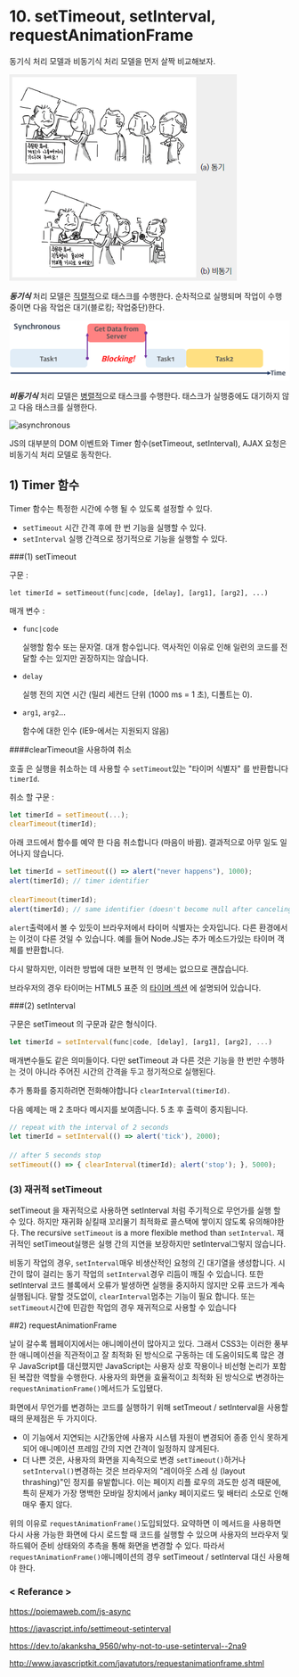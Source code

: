 # 10. setTimeout, setInterval, requestAnimationFrame

동기식 처리 모델과 비동기식 처리 모델을 먼저 살짝 비교해보자.

![img](<https://github.com/33-js-concepts-study/kamake-js33concept/blob/master/image/10-01.png>)

 ***동기식***  처리 모델은 <u>직렬적</u>으로 태스크를 수행한다. 순차적으로 실행되며 작업이 수행 중이면 다음 작업은 대기(블로킹; 작업중단)한다. 

![synchronous](<https://github.com/33-js-concepts-study/kamake-js33concept/blob/master/image/10-02.png>)

 ***비동기식*** 처리 모델은 <u>병렬적</u>으로 태스크를 수행한다. 태스크가 실행중에도 대기하지 않고 다음 태스크를 실행한다. 

![asynchronous](https://poiemaweb.com/img/asynchronous.png)

 JS의 대부분의 DOM 이벤트와 Timer 함수(setTimeout, setInterval), AJAX 요청은 비동기식 처리 모델로 동작한다.

## 1) Timer 함수

 Timer 함수는 특정한 시간에 수행 될 수 있도록 설정할 수 있다. 

- `setTimeout` 시간 간격 후에 한 번 기능을 실행할 수 있다.
- `setInterval` 실행 간격으로 정기적으로 기능을 실행할 수 있다.

###(1) setTimeout

구문 : 

```JS
let timerId = setTimeout(func|code, [delay], [arg1], [arg2], ...)
```

매개 변수 :

- `func|code`

   실행할 함수 또는 문자열. 대개 함수입니다. 역사적인 이유로 인해 일련의 코드를 전달할 수는 있지만 권장하지는 않습니다.

- `delay`

  실행 전의 지연 시간 (밀리 세컨드 단위 (1000 ms = 1 초), 디폴트는 0).

- `arg1`, `arg2`...

  함수에 대한 인수 (IE9-에서는 지원되지 않음)

####clearTimeout을 사용하여 취소

호출 은 실행을 취소하는 데 사용할 수 `setTimeout`있는 "타이머 식별자" 를 반환합니다 `timerId`.

취소 할 구문 :

```javascript
let timerId = setTimeout(...);
clearTimeout(timerId);
```

아래 코드에서 함수를 예약 한 다음 취소합니다 (마음이 바뀜). 결과적으로 아무 일도 일어나지 않습니다.

```javascript
let timerId = setTimeout(() => alert("never happens"), 1000);
alert(timerId); // timer identifier

clearTimeout(timerId);
alert(timerId); // same identifier (doesn't become null after canceling)
```

`alert`출력에서 볼 수 있듯이 브라우저에서 타이머 식별자는 숫자입니다. 다른 환경에서는 이것이 다른 것일 수 있습니다. 예를 들어 Node.JS는 추가 메소드가있는 타이머 객체를 반환합니다.

다시 말하지만, 이러한 방법에 대한 보편적 인 명세는 없으므로 괜찮습니다.

브라우저의 경우 타이머는 HTML5 표준 의 [타이머 섹션](https://www.w3.org/TR/html5/webappapis.html#timers) 에 설명되어 있습니다.

###(2) setInterval

구문은 setTimeout 의 구문과 같은 형식이다.

```js
let timerId = setInterval(func|code, [delay], [arg1], [arg2], ...)
```

 매개변수들도 같은 의미들이다. 다만 setTimeout 과 다른 것은 기능을 한 번만 수행하는 것이 아니라 주어진 시간의 간격을 두고 정기적으로 실행된다.

추가 통화를 중지하려면 전화해야합니다 `clearInterval(timerId)`.

다음 예제는 매 2 초마다 메시지를 보여줍니다. 5 초 후 출력이 중지됩니다.

```javascript
// repeat with the interval of 2 seconds
let timerId = setInterval(() => alert('tick'), 2000);

// after 5 seconds stop
setTimeout(() => { clearInterval(timerId); alert('stop'); }, 5000);
```

### (3) 재귀적 setTimeout

 setTimeout 을 재귀적으로 사용하면 setInterval 처럼 주기적으로 무언가를 실행 할 수 있다.  하지만 재귀화 싵킬때 꼬리물기 최적화로 콜스택에 쌓이지 않도록 유의해야한다. The recursive `setTimeout` is a more flexible method than `setInterval`. 재귀적인  setTimeout실행은 실행 간의 지연을 보장하지만 setInterval그렇지 않습니다.

 비동기 작업의 경우, `setInterval`매우 비생산적인 요청의 긴 대기열을 생성합니다. 시간이 많이 걸리는 동기 작업의 `setInterval`경우 리듬이 깨질 수 있습니다. 또한 setInterval 코드 블록에서 오류가 발생하면 실행을 중지하지 않지만 오류 코드가 계속 실행됩니다. 말할 것도없이, `clearInterval`멈추는 기능이 필요 합니다. 또는 `setTimeout`시간에 민감한 작업의 경우 재귀적으로 사용할 수 있습니다 



##2) requestAnimationFrame

 날이 갈수록 웹페이지에서는 애니메이션이 많아지고 있다. 그래서 CSS3는 이러한 풍부한 애니메이션을 직관적이고 잘 최적화 된 방식으로 구동하는 데 도움이되도록 많은 경우 JavaScript를 대신했지만 JavaScript는 사용자 상호 작용이나 비선형 논리가 포함된 복잡한 역할을 수행한다. 사용자의 화면을 효율적이고 최적화 된 방식으로 변경하는 `requestAnimationFrame()`메서드가 도입됐다.  

화면에서 무언가를 변경하는 코드를 실행하기 위해 setTmeout / setInterval을 사용할 때의 문제점은 두 가지이다.

-   이 기능에서 지연되는 시간동안에 사용자 시스템 자원이 변경되어 종종 인식 못하게 되어 애니메이션 프레임 간의 지연 간격이 일정하지 않게된다.
-  더 나쁜 것은, 사용자의 화면을 지속적으로 변경 `setTimeout()`하거나 `setInterval()`변경하는 것은 브라우저의  "레이아웃 스레 싱 (layout thrashing)"인 정지를 유발합니다. 이는 페이지 리플 로우의 과도한 성격 때문에, 특히 문제가 가장 명백한 모바일 장치에서 janky 페이지로드 및 배터리 소모로 인해 매우 좋지 않다.

 위의 이유로 `requestAnimationFrame()`도입되었다. 요약하면 이 메서드을 사용하면 다시 사용 가능한 화면에 다시 로드할 때 코드를 실행할 수 있으며 사용자의 브라우저 및 하드웨어 준비 상태와의 추측을 통해 화면을 변경할 수 있다. 따라서 `requestAnimationFrame()`애니메이션의 경우 setTimeout / setInterval 대신 사용해야 한다.





### < Referance >

<https://poiemaweb.com/js-async>

<https://javascript.info/settimeout-setinterval>

<https://dev.to/akanksha_9560/why-not-to-use-setinterval--2na9>

<http://www.javascriptkit.com/javatutors/requestanimationframe.shtml>